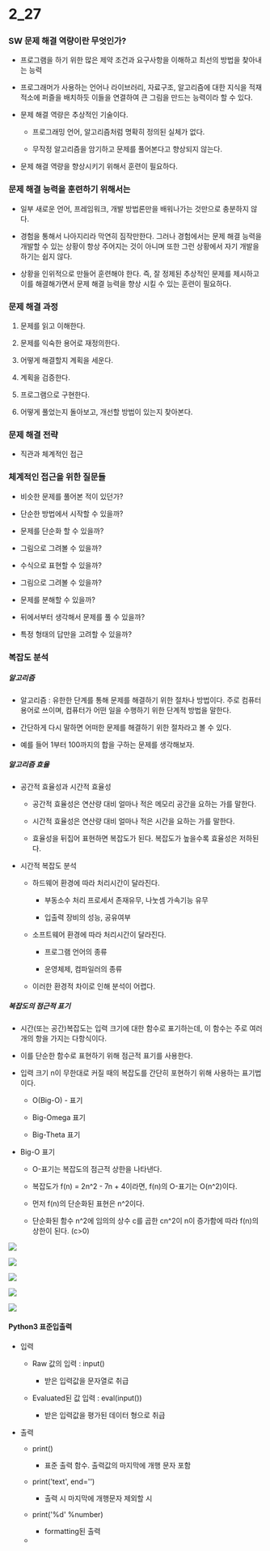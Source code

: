 # 2_27

### SW 문제 해결 역량이란 무엇인가?

- 프로그램을 하기 위한 많은 제약 조건과 요구사항을 이해하고 최선의 방법을 찾아내는 능력

- 프로그래머가 사용하는 언어나 라이브러리, 자료구조, 알고리즘에 대한 지식을 적재적소에 퍼즐을 배치하듯 이들을 연결하여 큰 그림을 만드는 능력이라 할 수 있다.

- 문제 해결 역량은 추상적인 기술이다.
  
  - 프로그래밍 언어, 알고리즘처럼 명확히 정의된 실체가 없다.
  
  - 무작정 알고리즘을 암기하고 문제를 풀어본다고 향상되지 않는다.

- 문제 해결 역량을 향상시키기 위해서 훈련이 필요하다.



### 문제 해결 능력을 훈련하기 위해서는

- 일부 새로운 언어, 프레임워크, 개발 방법론만을 배워나가는 것만으로 충분하지 않다.

- 경험을 통해서 나아지리라 막연히 짐작만한다.
  그러나 경험에서는 문제 해결 능력을 개발할 수 있는 상황이 항상 주어지는 것이 아니며 또한 그런 상황에서 자기 개발을 하기는 쉽지 않다.

- 상황을 인위적으로 만들어 훈련해야 한다.
  즉, 잘 정제된 추상적인 문제를 제시하고 이를 해결해가면서 문제 해결 능력을 향상 시킬 수 있는 훈련이 필요하다.



### 문제 해결 과정

1. 문제를 읽고 이해한다.

2. 문제를 익숙한 용어로 재정의한다.

3. 어떻게 해결할지 계획을 세운다.

4. 계획을 검증한다.

5. 프로그램으로 구현한다.

6. 어떻게 풀었는지 돌아보고, 개선할 방법이 있는지 찾아본다.



### 문제 해결 전략

- 직관과 체계적인 접근



### 체계적인 접근을 위한 질문들

- 비슷한 문제를 풀어본 적이 있던가?

- 단순한 방법에서 시작할 수 있을까?

- 문제를 단순화 할 수 있을까?

- 그림으로 그려볼 수 있을까?

- 수식으로 표현할 수 있을까?

- 그림으로 그려볼 수 있을까?

- 문제를 분해할 수 있을까?

- 뒤에서부터 생각해서 문제를 풀 수 있을까?

- 특정 형태의 답만을 고려할 수 있을까?



### 복잡도 분석

##### 알고리즘

- 알고리즘 : 유한한 단계를 통해 문제를 해결하기 위한 절차나 방법이다. 주로 컴퓨터용어로 쓰이며, 컴퓨터가 어떤 일을 수행하기 위한 단계적 방법을 말한다.

- 간단하게 다시 말하면 어떠한 문제를 해결하기 위한 절차라고 볼 수 있다.

- 예를 들어 1부터 100까지의 합을 구하는 문제를 생각해보자.



##### 알고리즘 효율

- 공간적 효율성과 시간적 효율성
  
  - 공간적 효율성은 연산량 대비 얼마나 적은 메모리 공간을 요하는 가를 말한다.
  
  - 시간적 효율성은 연산량 대비 얼마나 적은 시간을 요하는 가를 말한다.
  
  - 효율성을 뒤집어 표현하면 복잡도가 된다. 복잡도가 높을수록 효율성은 저하된다.

- 시간적 복잡도 분석
  
  - 하드웨어 환경에 따라 처리시간이 달라진다.
    
    - 부동소수 처리 프로세서 존재유무, 나눗셈 가속기능 유무
    
    - 입출력 장비의 성능, 공유여부
  
  - 소프트웨어 환경에 따라 처리시간이 달라진다.
    
    - 프로그램 언어의 종류
    
    - 운영체제, 컴파일러의 종류
  
  - 이러한 환경적 차이로 인해 분석이 어렵다.



##### 복잡도의 점근적 표기

- 시간(또는 공간)복잡도는 입력 크기에 대한 함수로 표기하는데, 이 함수는 주로 여러 개의 항을 가지는 다항식이다.

- 이를 단순한 함수로 표현하기 위해 점근적 표기를 사용한다.

- 입력 크기 n이 무한대로 커질 때의 복잡도를 간단히 포현하기 위해 사용하는 표기법이다.
  
  - O(Big-O) - 표기
  
  - Big-Omega 표기
  
  - Big-Theta 표기

- Big-O 표기
  
  - O-표기는 복잡도의 점근적 상한을 나타낸다.
  
  - 복잡도가 f(n) = 2n^2 - 7n + 4이라면, f(n)의 O-표기는 O(n^2)이다.
  
  - 먼저 f(n)의 단순화된 표현은 n^2이다.
  
  - 단순화된 함수 n^2에 임의의 상수 c를 곱한 cn^2이 n이 증가함에 따라 f(n)의 상한이 된다. (c>0)

![](C:\Users\SSAFY\AppData\Roaming\marktext\images\2023-02-27-11-44-50-image.png)

![](C:\Users\SSAFY\AppData\Roaming\marktext\images\2023-02-27-11-45-07-image.png)

![](C:\Users\SSAFY\AppData\Roaming\marktext\images\2023-02-27-11-45-21-image.png)

![](C:\Users\SSAFY\AppData\Roaming\marktext\images\2023-02-27-11-45-33-image.png)

![](C:\Users\SSAFY\AppData\Roaming\marktext\images\2023-02-27-11-45-49-image.png)



#### Python3 표준입출력

- 입력
  
  - Raw 값의 입력 : input()
    
    - 받은 입력값을 문자열로 취급
  
  - Evaluated된 값 입력 : eval(input())
    
    - 받은 입력값을 평가된 데이터 형으로 취급

- 출력
  
  - print()
    
    - 표준 출력 함수. 출력값의 마지막에 개행 문자 포함
  
  - print('text', end='')
    
    - 출력 시 마지막에 개행문자 제외할 시
  
  - print('%d' %number)
    
    - formatting된 출력
  
  - 




























